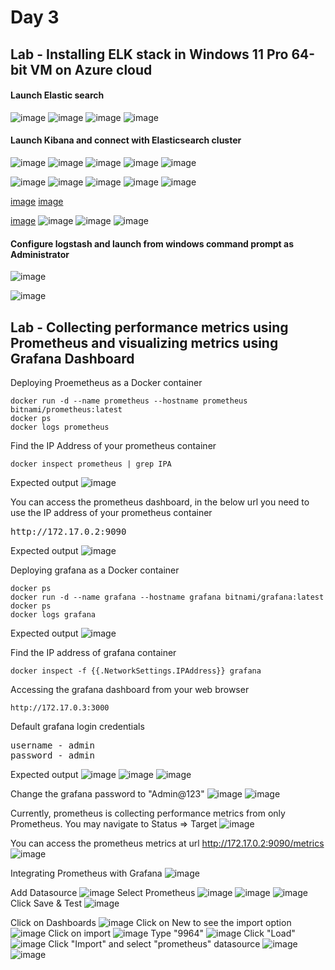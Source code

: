 # Day 3

## Lab - Installing ELK stack in Windows 11 Pro 64-bit VM on Azure cloud
#### Launch Elastic search
![image](https://github.com/user-attachments/assets/4365bb19-93c2-4496-9a78-368d8acbd984)
![image](https://github.com/user-attachments/assets/f45f3427-153b-4502-b348-03027ccf8396)
![image](https://github.com/user-attachments/assets/f25e4eba-59e8-446f-9bb3-7255031c4195)
![image](https://github.com/user-attachments/assets/84becbdc-aa2a-42a3-9bd3-217341cae8e4)

#### Launch Kibana and connect with Elasticsearch cluster
![image](https://github.com/user-attachments/assets/866bdc08-2cfe-4751-8507-09288ba06aee)
![image](https://github.com/user-attachments/assets/1dcaef2a-0408-47a3-9454-918c337245c3)
![image](https://github.com/user-attachments/assets/912b1e07-fa69-4138-8a20-1154993f9b4c)
![image](https://github.com/user-attachments/assets/5ed40b68-5dd5-42e9-802f-65e1813cdffb)
![image](https://github.com/user-attachments/assets/9137972e-3a83-4121-a392-651b6da3d7a5)

![image](https://github.com/user-attachments/assets/4b53c85c-fa4c-4c17-a44e-dea25a596660)
![image](https://github.com/user-attachments/assets/f10f85d9-ca23-416d-a0d2-050ae62adb24)
![image](https://github.com/user-attachments/assets/55e772d1-f8b4-46ed-a933-766894ff0190)
![image](https://github.com/user-attachments/assets/fd0af8f8-7558-4499-a526-73b4c0805531)
![image](https://github.com/user-attachments/assets/a964561f-29cf-41a6-b39e-6db97672df23)

[image](https://github.com/user-attachments/assets/24e6484a-db61-4392-b1d8-33eed4aa7e39)
[image](https://github.com/user-attachments/assets/d95b31d5-be87-4fc4-935d-2a0b29bd7e60)

[image](https://github.com/user-attachments/assets/76530417-b07c-47ca-9531-dccb7d16a8c7)
![image](https://github.com/user-attachments/assets/f7385f6c-df86-4a77-b260-5d11126763b0)
![image](https://github.com/user-attachments/assets/92c0d751-fe29-4b33-be60-35b0cdd5e6ba)
![image](https://github.com/user-attachments/assets/19396b21-0c58-4df8-9499-07f19f78aae7)

#### Configure logstash and launch from windows command prompt as Administrator
![image](https://github.com/user-attachments/assets/c6179dfc-a289-487e-af5a-f85f6597f589)

![image](https://github.com/user-attachments/assets/4323905a-ff1b-4f17-a453-fe6b59bfeecf)

## Lab - Collecting performance metrics using Prometheus and visualizing metrics using Grafana Dashboard

Deploying Proemetheus as a Docker container
```
docker run -d --name prometheus --hostname prometheus bitnami/prometheus:latest
docker ps
docker logs prometheus
```

Find the IP Address of your prometheus container
```
docker inspect prometheus | grep IPA
```
Expected output
![image](https://github.com/user-attachments/assets/835682a7-e2a0-463d-bd83-81176bae4e42)


You can access the prometheus dashboard, in the below url you need to use the IP address of your prometheus container
<pre>
http://172.17.0.2:9090  
</pre>

Expected output
![image](https://github.com/user-attachments/assets/df80f7cc-43ed-4024-b21c-c61e9a3a32bb)

Deploying grafana as a Docker container
```
docker ps
docker run -d --name grafana --hostname grafana bitnami/grafana:latest
docker ps
docker logs grafana
```

Expected output
![image](https://github.com/user-attachments/assets/de718f29-cc09-464a-9ae8-a24481033a18)

Find the IP address of grafana container
```
docker inspect -f {{.NetworkSettings.IPAddress}} grafana
```

Accessing the grafana dashboard from your web browser
```
http://172.17.0.3:3000
```
Default grafana login credentials
<pre>
username - admin
password - admin
</pre>

Expected output
![image](https://github.com/user-attachments/assets/0486fcc4-aab3-4d94-93de-193b600f0b3d)
![image](https://github.com/user-attachments/assets/5d141d12-f44e-48d3-b709-2e3b4ed42d50)
![image](https://github.com/user-attachments/assets/832f3117-cb59-4ac3-b3e6-cb72be18f465)

Change the grafana password to "Admin@123"
![image](https://github.com/user-attachments/assets/53b64a96-3d89-4772-8c50-f2e1f02d261b)
![image](https://github.com/user-attachments/assets/a39f7836-3e42-435b-8257-699b1e6c99c1)


Currently, prometheus is collecting performance metrics from only Prometheus. You may navigate to Status => Target
![image](https://github.com/user-attachments/assets/2a404118-710a-45f7-8068-bb274cc45467)

You can access the prometheus metrics at url http://172.17.0.2:9090/metrics
![image](https://github.com/user-attachments/assets/b64c4670-8605-411f-885c-d6c393843afa)

Integrating Prometheus with Grafana
![image](https://github.com/user-attachments/assets/2eeda054-bee0-45a2-9332-e9d5b3c24e79)

Add Datasource
![image](https://github.com/user-attachments/assets/c098b4d8-638a-4dcb-90fa-d62964de4be0)
Select Prometheus
![image](https://github.com/user-attachments/assets/d168b20b-d764-4e76-8708-219f81666ee6)
![image](https://github.com/user-attachments/assets/198bb162-76d6-401f-8e8a-5e9c9f2ccff6)
![image](https://github.com/user-attachments/assets/bb96cea9-9d55-4add-a3eb-0cf2eef651b7)
Click Save & Test
![image](https://github.com/user-attachments/assets/1f2468da-998d-491e-a726-89c6908a56df)

Click on Dashboards
![image](https://github.com/user-attachments/assets/3711d7f3-65c2-4ca8-9ce6-4bad6ff9d544)
Click on New to see the import option
![image](https://github.com/user-attachments/assets/12ac50d6-0ad5-4822-b13d-136b3c0d3af0)
Click on import
![image](https://github.com/user-attachments/assets/b33a565a-bdf3-4a76-8bd6-d53c6c757933)
Type "9964"
![image](https://github.com/user-attachments/assets/983cd2e2-22b2-4af9-8947-6f404ef28f36)
Click "Load"
![image](https://github.com/user-attachments/assets/6876cc0a-8175-4117-805d-7dd64ac976f0)
Click "Import" and select "prometheus" datasource
![image](https://github.com/user-attachments/assets/a542860e-37cf-4757-b0a4-0864bcd8225b)
![image](https://github.com/user-attachments/assets/c74ac9f4-2844-4b58-a11e-71b9bc56e92e)


